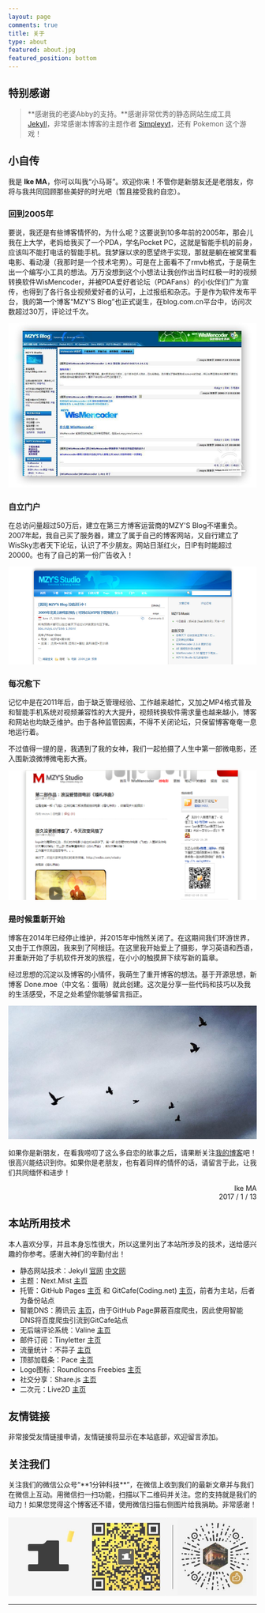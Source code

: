 ```yaml
---
layout: page
comments: true
title: 关于
type: about
featured: about.jpg
featured_position: bottom
---
```


## 特别感谢
> **感谢我的老婆Abby的支持。**感谢非常优秀的静态网站生成工具 [Jekyll](https://jekyllrb.com/)，非常感谢本博客的主题作者 [Simpleyyt](https://github.com/Simpleyyt)，还有 Pokemon 这个游戏！

## 小自传

我是 **Ike MA**，你可以叫我“小马哥”。欢迎你来！不管你是新朋友还是老朋友，你将与我共同回顾那些美好的时光吧（暂且接受我的自恋）。

### 回到2005年

要说，我还是有些博客情怀的，为什么呢？这要说到10多年前的2005年，那会儿我在上大学，老妈给我买了一个PDA，学名Pocket PC，这就是智能手机的前身，应该叫不能打电话的智能手机。我梦寐以求的愿望终于实现，那就是躺在被窝里看电影、看动漫（我那时是一个技术宅男）。可是在上面看不了rmvb格式，于是萌生出一个编写小工具的想法。万万没想到这个小想法让我创作出当时红极一时的视频转换软件WisMencoder，并被PDA爱好者论坛（PDAFans）的小伙伴们广为宣传，也得到了各行各业视频爱好者的认可，上过报纸和杂志。于是作为软件发布平台，我的第一个博客“MZY'S Blog”也正式诞生，在blog.com.cn平台中，访问次数超过30万，评论过千次。

![2006年7月14日 MZY'S Blog 截图](/assets/img/about/mzysblog-first-a.jpg)

### 自立门户

在总访问量超过50万后，建立在第三方博客运营商的MZY'S Blog不堪重负。2007年起，我自己买了服务器，建立了属于自己的博客网站，又自行建立了WisSky志者天下论坛，认识了不少朋友。网站日渐红火，日IP有时能超过20000。也有了自己的第一份广告收入！

![2009年6月17日 MZY'S Blog 截图](/assets/img/about/mzysblog1a.png)

### 每况愈下

记忆中是在2011年后，由于缺乏管理经验、工作越来越忙，又加之MP4格式普及和智能手机系统对视频兼容性的大大提升，视频转换软件需求量也越来越小，博客和网站也均缺乏维护。由于各种监管因素，不得不关闭论坛，只保留博客奄奄一息地运行着。

不过值得一提的是，我遇到了我的女神，我们一起拍摄了人生中第一部微电影，还入围新浪微博微电影大赛。

![2012年12月20日 MZY'S Blog 截图](/assets/img/about/mzysblog2b.png)

### 是时候重新开始

博客在2014年已经停止维护，并2015年中悄然关闭了。在这期间我们环游世界，又由于工作原因，我来到了阿根廷。在这里我开始爱上了摄影，学习英语和西语，并重新开始了手机软件开发的旅程，在小小的触摸屏下续写新的篇章。

经过思想的沉淀以及博客的小情怀，我萌生了重开博客的想法。基于开源思想，新博客 Done.moe（中文名：蛋萌）就此创建。这次是分享一些代码和技巧以及我的生活感受，不足之处希望你能够留言指正。

<img src="/assets/img/about/flying-cloudy.jpg"/>

如果你是新朋友，在看我唠叨了这么多自恋的故事之后，请果断关注[我的博客](https://done.moe)吧！很高兴能结识到你。如果你是老朋友，也有着同样的情怀的话，请留言于此，让我们共同缅怀和进步！

<p style="text-align: right;">Ike MA<br/>
2017 / 1 / 13</p>

## 本站所用技术

本人喜欢分享，并且本身忘性很大，所以这里列出了本站所涉及的技术，送给感兴趣的你参考。感谢大神们的辛勤付出！

- 静态网站技术：Jekyll [官网](https://jekyllrb.com/) [中文网](https://jekyllcn.com/)
- 主题：Next.Mist [主页](https://github.com/simpleyyt/jekyll-theme-next)
- 托管：GitHub Pages [主页](https://pages.github.com/) 和 GitCafe(Coding.net) [主页](https://coding.net)，前者为主站，后者为备份站点
- 智能DNS：腾讯云 [主页](https://cloud.tencent.com/)，由于GitHub Page屏蔽百度爬虫，因此使用智能DNS将百度爬虫引流到GitCafe站点
- 无后端评论系统：Valine [主页](https://valine.js.org/)
- 邮件订阅：Tinyletter [主页](https://tinyletter.com)
- 流量统计：不蒜子 [主页](http://busuanzi.ibruce.info/)
- 顶部加载条：Pace [主页](https://github.hubspot.com/pace/docs/welcome/)
- Logo图标：RoundIcons Freebies [主页](https://www.flaticon.com/authors/roundicons-freebies)
- 社交分享：Share.js [主页](https://github.com/overtrue/share.js/)
- 二次元：Live2D [主页](https://github.com/EYHN/hexo-helper-live2d)

## 友情链接

非常接受友情链接申请，友情链接将显示在本站底部，欢迎留言添加。

## 关注我们
<!-- 邮件订阅我们，你会在第一时间收到我们的新文章。
<style type="text/css">
	#mce-EMAIL {
        padding: 10px;
    }
    #mc-embedded-subscribe {
        padding: 3px;
    }
</style>
<div id="mc_embed_signup">
<form action="https://ikecode.us16.list-manage.com/subscribe/post?u=4aa54c209836bf19957da87e6&amp;id=799501166c" method="post" id="mc-embedded-subscribe-form" name="mc-embedded-subscribe-form" class="validate" target="_blank" novalidate>
    <div id="mc_embed_signup_scroll">
	
	<input type="email" value="" name="EMAIL" class="email" id="mce-EMAIL" style="width: 60%; border:1px solid #ddd; background:#fff;" placeholder="请输入你的电子邮件地址" required/> <input style="margin-left:10px;" type="submit" value="订阅" style="width: 25%; background:#f0f0f0; border:1px solid #ddd" name="subscribe" id="mc-embedded-subscribe" class="button">
    
    <div style="position: absolute; left: -5000px;" aria-hidden="true"><input type="text" name="b_4aa54c209836bf19957da87e6_799501166c" tabindex="-1" value=""></div>
    </div>
</form>
</div> -->
<a name="wechat"/>
<!-- <hr/> -->
关注我们的微信公众号“**1分钟科技**”，在微信上收到我们的最新文章并与我们在微信上互动。用微信扫一扫功能，扫描以下二维码并关注。您的支持就是我们的动力！如果您觉得这个博客还不错，使用微信扫描右侧图片给我捐助。非常感谢！<br/><br/>
<img src="/assets/img/about/it-1min-qr.jpg" />

<hr/>